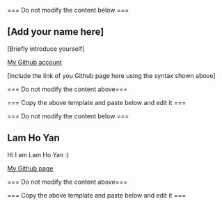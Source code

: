 === Do not modify the content below ===

## [Add your name here]
[Briefly introduce yourself]

[My Github account](http://www.github.com/put-your-github-username-here/)

[Include the link of you Github page here using the syntax shown above]

=== Do not modify the content above===

=== Copy the above template and paste below and edit it ===

=== Do not modify the content below ===

## Lam Ho Yan
Hi I am Lam Ho Yan :)

[My Github page](https://github.com/Lammmmmmmmmmm/my_github_page.git)

=== Do not modify the content above===

=== Copy the above template and paste below and edit it ===
